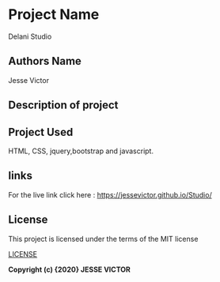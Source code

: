 # Project Name

  Delani Studio

## Authors Name

  Jesse Victor

## Description of project


## Project Used

  HTML, CSS, jquery,bootstrap and javascript.

## links

  For the live link click here : https://jessevictor.github.io/Studio/

## License

 This project is licensed under the terms of the MIT license

[LICENSE](LICENSE)

__Copyright (c) {2020}  JESSE VICTOR__